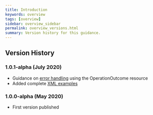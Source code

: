 ```yaml
---
title: Introduction
keywords: overview
tags: [overview]
sidebar: overview_sidebar
permalink: overview_versions.html
summary: Version history for this guidance.
---
```


## Version History

### 1.0.1-alpha (July 2020)
- Guidance on [error handling](develop_errorhandling.html) using the OperationOutcome resource
- Added complete [XML examples](develop_examples.html)  

### 1.0.0-alpha (May 2020)
- First version published